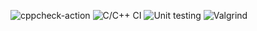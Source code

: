 ![cppcheck-action](https://github.com/99003181/applied_sdlc/workflows/cppcheck-action/badge.svg)
![C/C++ CI](https://github.com/99003181/applied_sdlc/workflows/C/C++%20CI/badge.svg)
![Unit testing](https://github.com/99003181/applied_sdlc/workflows/Unit%20testing/badge.svg)
![Valgrind](https://github.com/99003181/applied_sdlc/workflows/Valgrind/badge.svg)
